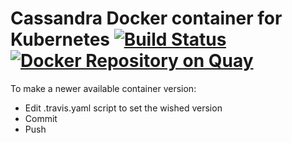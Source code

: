 # Cassandra Docker container for Kubernetes [![Build Status](https://travis-ci.org/MySocialApp/docker-cassandra.svg?branch=master)](https://travis-ci.org/MySocialApp/docker-cassandra) [![Docker Repository on Quay](https://quay.io/repository/mysocialapp/cassandra/status "Docker Repository on Quay")](https://quay.io/repository/mysocialapp/cassandra)

To make a newer available container version:
* Edit .travis.yaml script to set the wished version
* Commit
* Push
